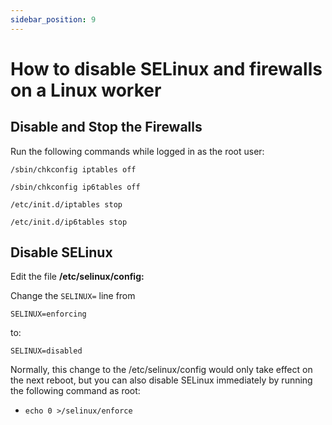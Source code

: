 ```yaml
---
sidebar_position: 9
---
```


# How to disable SELinux and firewalls on a Linux worker

## Disable and Stop the Firewalls

Run the following commands while logged in as the root user:

`/sbin/chkconfig iptables off`

`/sbin/chkconfig ip6tables off`

`/etc/init.d/iptables stop`

`/etc/init.d/ip6tables stop`

## Disable SELinux

Edit the file **/etc/selinux/config:**

Change the `SELINUX=` line from

`SELINUX=enforcing`

to:

`SELINUX=disabled`

Normally, this change to the /etc/selinux/config would only take effect on the
next reboot, but you can also disable SELinux immediately by running the
following command as root:

  * `echo 0 >/selinux/enforce`

